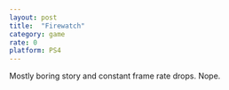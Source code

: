 ```yaml
---
layout: post
title:  "Firewatch"
category: game
rate: 0
platform: PS4
---
```


Mostly boring story and constant frame rate drops. Nope.